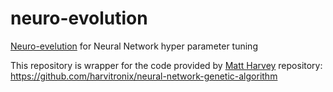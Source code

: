# neuro-evolution
[Neuro-evelution]('https://en.wikipedia.org/wiki/Neuroevolution') for Neural Network hyper parameter tuning


This repository is wrapper for the code provided by [Matt Harvey]('https://github.com/harvitronix')
repository: https://github.com/harvitronix/neural-network-genetic-algorithm



